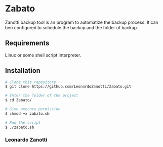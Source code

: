 # Zabato
Zanotti backup tool is an program to automatize the backup process. It can ben configured to schedule the backup and the folder of backup.

## Requirements
Linux or some shell script interpreter.

## Installation
```bash
# Clone this repository
$ git clone https://github.com/LeonardoZanotti/Zabato.git

# Enter the folder of the project
$ cd Zabato/

# Give execute permission
$ chmod +x zabato.sh

# Run the script
$ ./zabato.sh
```

### Leonardo Zanotti